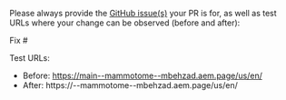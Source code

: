 Please always provide the [GitHub issue(s)](../issues) your PR is for, as well as test URLs where your change can be observed (before and after):

Fix #<gh-issue-id>

Test URLs:
- Before: https://main--mammotome--mbehzad.aem.page/us/en/
- After: https://<branch>--mammotome--mbehzad.aem.page/us/en/
